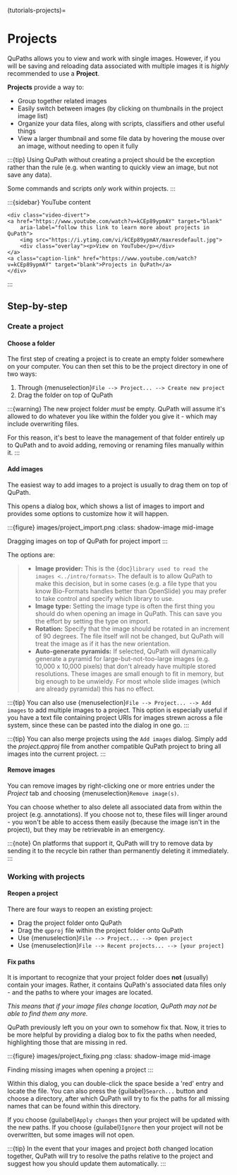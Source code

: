 (tutorials-projects)=
# Projects

QuPaths allows you to view and work with single images.
However, if you will be saving and reloading data associated with multiple images it is *highly* recommended to use a **Project**.

**Projects** provide a way to:

- Group together related images
- Easily switch between images (by clicking on thumbnails in the project image list)
- Organize your data files, along with scripts, classifiers and other useful things
- View a larger thumbnail and some file data by hovering the mouse over an image, without needing to open it fully

:::{tip}
Using QuPath without creating a project should be the exception rather than the rule (e.g. when wanting to quickly view an image, but not save any data).

Some commands and scripts *only* work within projects.
:::

:::{sidebar} YouTube content
```{raw} html
<div class="video-divert">
<a href="https://www.youtube.com/watch?v=kCEp89ypmAY" target="blank"
    aria-label="follow this link to learn more about projects in QuPath">
    <img src="https://i.ytimg.com/vi/kCEp89ypmAY/maxresdefault.jpg">
    <div class="overlay"><p>View on YouTube</p></div>
</a>
<a class="caption-link" href="https://www.youtube.com/watch?v=kCEp89ypmAY" target="blank">Projects in QuPath</a>
</div>
```
:::

## Step-by-step

### Create a project

#### Choose a folder

The first step of creating a project is to create an empty folder somewhere on your computer.
You can then set this to be the project directory in one of two ways:

1. Through {menuselection}`File --> Project... --> Create new project`
2. Drag the folder on top of QuPath

:::{warning}
The new project folder *must* be empty.
QuPath will assume it's allowed to do whatever you like within the folder you give it - which may include overwriting files.

For this reason, it's best to leave the management of that folder entirely up to QuPath and to avoid adding, removing or renaming files manually within it.
:::

#### Add images

The easiest way to add images to a project is usually to drag them on top of QuPath.

This opens a dialog box, which shows a list of images to import and provides some options to customize how it will happen.

:::{figure} images/project_import.png
:class: shadow-image mid-image

Dragging images on top of QuPath for project import
:::

The options are:

> - **Image provider:** This is the {doc}`library used to read the images <../intro/formats>`. The default is to allow QuPath to make this decision, but in some cases (e.g. a file type that you know Bio-Formats handles better than OpenSlide) you may prefer to take control and specify which library to use.
> - **Image type:** Setting the image type is often the first thing you should do when opening an image in QuPath. This can save you the effort by setting the type on import.
> - **Rotation:** Specify that the image should be rotated in an increment of 90 degrees. The file itself will not be changed, but QuPath will treat the image as if it has the new orientation.
> - **Auto-generate pyramids:** If selected, QuPath will dynamically generate a pyramid for large-but-not-too-large images (e.g. 10,000 x 10,000 pixels) that don't already have multiple stored resolutions. These images are small enough to fit in memory, but big enough to be unwieldy. For most whole slide images (which are already pyramidal) this has no effect.

:::{tip}
You can also use {menuselection}`File --> Project... --> Add images` to add multiple images to a project.
This option is especially useful if you have a text file containing project URIs for images strewn across a file system, since these can be pasted into the dialog in one go.
:::

:::{tip}
You can also merge projects using the `Add images` dialog.
Simply add the *project.qpproj* file from another compatible QuPath project to bring all images into the current project.
:::

#### Remove images

You can remove images by right-clicking one or more entries under the *Project* tab and choosing {menuselection}`Remove image(s)`.

You can choose whether to also delete all associated data from within the project (e.g. annotations).
If you choose not to, these files will linger around - you won't be able to access them easily (because the image isn't in the project), but they may be retrievable in an emergency.

:::{note}
On platforms that support it, QuPath will try to remove data by sending it to the recycle bin rather than permanently deleting it immediately.
:::

### Working with projects

#### Reopen a project

There are four ways to reopen an existing project:

- Drag the project folder onto QuPath
- Drag the `qpproj` file within the project folder onto QuPath
- Use {menuselection}`File --> Project... --> Open project`
- Use {menuselection}`File --> Recent projects... --> [your project]`

#### Fix paths

It is important to recognize that your project folder does **not** (usually) contain your images.
Rather, it contains QuPath's associated data files only - and the paths to where your images are located.

*This means that if your image files change location, QuPath may not be able to find them any more.*

QuPath previously left you on your own to somehow fix that.
Now, it tries to be more helpful by providing a dialog box to fix the paths when needed, highlighting those that are missing in red.

:::{figure} images/project_fixing.png
:class: shadow-image mid-image

Finding missing images when opening a project
:::

Within this dialog, you can double-click the space beside a 'red' entry and locate the file.
You can also press the {guilabel}`Search...` button and choose a directory, after which QuPath will try to fix the paths for all missing names that can be found within this directory.

If you choose {guilabel}`Apply changes` then your project will be updated with the new paths.
If you choose {guilabel}`Ignore` then your project will not be overwritten, but some images will not open.

:::{tip}
In the event that your images and project *both* changed location together, QuPath will try to resolve the paths relative to the project and suggest how you should update them automatically.
:::
